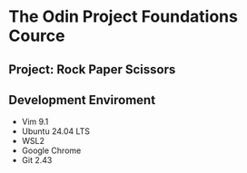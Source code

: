 # The Odin Project Foundations Cource

## Project: Rock Paper Scissors

## Development Enviroment

* Vim 9.1
* Ubuntu 24.04 LTS
* WSL2
* Google Chrome
* Git 2.43

